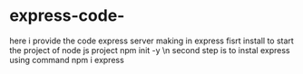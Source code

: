 # express-code-
here i provide the code express server making in express
fisrt install to start the project of node js project npm init -y \n
second step is to instal express using command npm i express
